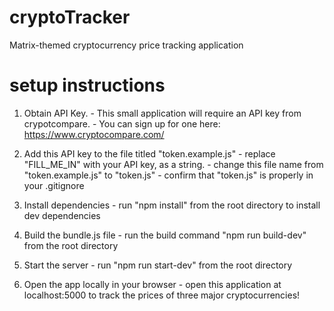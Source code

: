 # cryptoTracker
Matrix-themed cryptocurrency price tracking application

# setup instructions

  1. Obtain API Key.
    - This small application will require an API key from crypotcompare.
    - You can sign up for one here: https://www.cryptocompare.com/

  2. Add this API key to the file titled "token.example.js"
    - replace "FILL_ME_IN" with your API key, as a string.
    - change this file name from "token.example.js" to "token.js"
    - confirm that "token.js" is properly in your .gitignore

  3. Install dependencies
    - run "npm install" from the root directory to install dev dependencies

  4. Build the bundle.js file
    - run the build command "npm run build-dev" from the root directory

  5. Start the server
    - run "npm run start-dev" from the root directory

  6. Open the app locally in your browser
    - open this application at localhost:5000 to track the prices of three major cryptocurrencies!